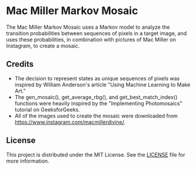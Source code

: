 # Mac Miller Markov Mosaic
The Mac Miller Markov Mosaic uses a Markov model to analyze the transition
probabilities between sequences of pixels in a target image, and uses these
probabilities, in combination with pictures of Mac Miller on Instagram,
to create a mosaic.

## Credits
- The decision to represent states as unique sequences of pixels was
inspired by William Anderson's article "Using Machine Learning to Make
Art."
- The gen_mosaic(), get_average_rbg(), and get_best_match_index() functions
were heavily inspired by the "Implementing Photomosaics" tutorial on
GeeksforGeeks.
- All of the images used to create the mosaic were
downloaded from https://www.instagram.com/macmillerdivine/.

## License
This project is distributed under the MIT License. See the [LICENSE](LICENSE) file for more information.
